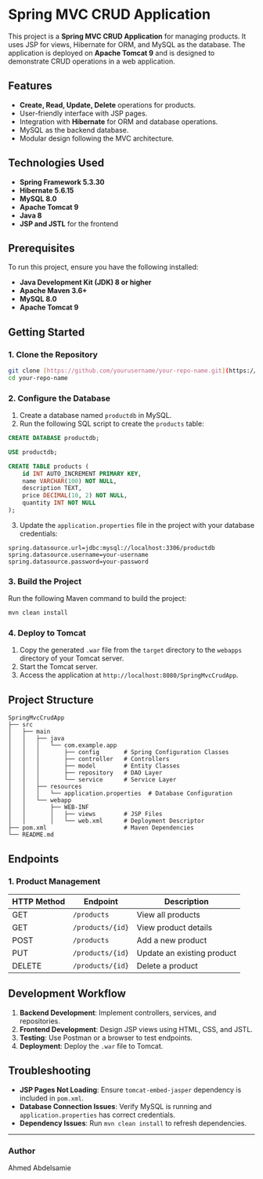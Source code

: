 # Spring MVC CRUD Application

This project is a **Spring MVC CRUD Application** for managing products. It uses JSP for views, Hibernate for ORM, and MySQL as the database. The application is deployed on **Apache Tomcat 9** and is designed to demonstrate CRUD operations in a web application.

## Features

- **Create, Read, Update, Delete** operations for products.
- User-friendly interface with JSP pages.
- Integration with **Hibernate** for ORM and database operations.
- MySQL as the backend database.
- Modular design following the MVC architecture.

## Technologies Used

- **Spring Framework 5.3.30**
- **Hibernate 5.6.15**
- **MySQL 8.0**
- **Apache Tomcat 9**
- **Java 8**
- **JSP and JSTL** for the frontend

## Prerequisites

To run this project, ensure you have the following installed:

- **Java Development Kit (JDK) 8 or higher**
- **Apache Maven 3.6+**
- **MySQL 8.0**
- **Apache Tomcat 9**

## Getting Started

### 1. Clone the Repository

```bash
git clone [https://github.com/yourusername/your-repo-name.git](https://github.com/ahmedabdelsamie14/Spring-MVC-CRUD-Project)
cd your-repo-name
```

### 2. Configure the Database

1. Create a database named `productdb` in MySQL.
2. Run the following SQL script to create the `products` table:

```sql
CREATE DATABASE productdb;

USE productdb;

CREATE TABLE products (
    id INT AUTO_INCREMENT PRIMARY KEY,
    name VARCHAR(100) NOT NULL,
    description TEXT,
    price DECIMAL(10, 2) NOT NULL,
    quantity INT NOT NULL
);
```

3. Update the `application.properties` file in the project with your database credentials:

```properties
spring.datasource.url=jdbc:mysql://localhost:3306/productdb
spring.datasource.username=your-username
spring.datasource.password=your-password
```

### 3. Build the Project

Run the following Maven command to build the project:

```bash
mvn clean install
```

### 4. Deploy to Tomcat

1. Copy the generated `.war` file from the `target` directory to the `webapps` directory of your Tomcat server.
2. Start the Tomcat server.
3. Access the application at `http://localhost:8080/SpringMvcCrudApp`.

## Project Structure

```
SpringMvcCrudApp
├── src
│   ├── main
│   │   ├── java
│   │   │   └── com.example.app
│   │   │       ├── config       # Spring Configuration Classes
│   │   │       ├── controller   # Controllers
│   │   │       ├── model        # Entity Classes
│   │   │       ├── repository   # DAO Layer
│   │   │       └── service      # Service Layer
│   │   ├── resources
│   │   │   └── application.properties  # Database Configuration
│   │   └── webapp
│   │       ├── WEB-INF
│   │       │   ├── views        # JSP Files
│   │       │   └── web.xml      # Deployment Descriptor
├── pom.xml                      # Maven Dependencies
└── README.md
```

## Endpoints

### 1. Product Management

| HTTP Method | Endpoint          | Description            |
|-------------|-------------------|------------------------|
| GET         | `/products`       | View all products      |
| GET         | `/products/{id}`  | View product details   |
| POST        | `/products`       | Add a new product      |
| PUT         | `/products/{id}`  | Update an existing product |
| DELETE      | `/products/{id}`  | Delete a product       |

## Development Workflow

1. **Backend Development**: Implement controllers, services, and repositories.
2. **Frontend Development**: Design JSP views using HTML, CSS, and JSTL.
3. **Testing**: Use Postman or a browser to test endpoints.
4. **Deployment**: Deploy the `.war` file to Tomcat.

## Troubleshooting

- **JSP Pages Not Loading**: Ensure `tomcat-embed-jasper` dependency is included in `pom.xml`.
- **Database Connection Issues**: Verify MySQL is running and `application.properties` has correct credentials.
- **Dependency Issues**: Run `mvn clean install` to refresh dependencies.

---

### Author
Ahmed Abdelsamie

